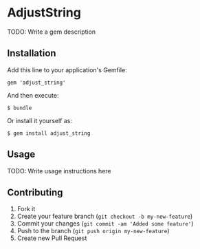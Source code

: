 # AdjustString

TODO: Write a gem description

## Installation

Add this line to your application's Gemfile:

    gem 'adjust_string'

And then execute:

    $ bundle

Or install it yourself as:

    $ gem install adjust_string

## Usage

TODO: Write usage instructions here

## Contributing

1. Fork it
2. Create your feature branch (`git checkout -b my-new-feature`)
3. Commit your changes (`git commit -am 'Added some feature'`)
4. Push to the branch (`git push origin my-new-feature`)
5. Create new Pull Request
